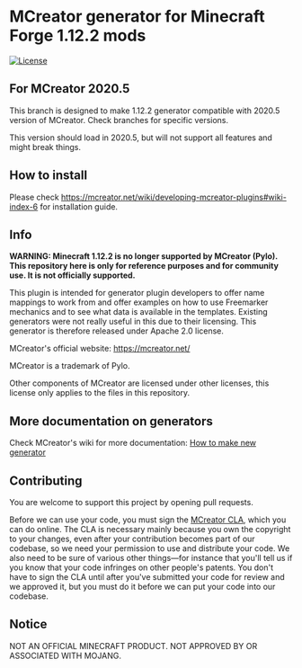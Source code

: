 # MCreator generator for Minecraft Forge 1.12.2 mods
[![License](https://img.shields.io/badge/License-Apache%202.0-blue.svg)](https://github.com/MCreator/Generator-Forge-1.12.2/blob/master/LICENSE)

## For MCreator 2020.5

This branch is designed to make 1.12.2 generator compatible with 2020.5 version of MCreator. Check branches for specific versions.

This version should load in 2020.5, but will not support all features and might break things.

## How to install

Please check https://mcreator.net/wiki/developing-mcreator-plugins#wiki-index-6 for installation guide.

## Info

**WARNING: Minecraft 1.12.2 is no longer supported by MCreator (Pylo). This repository here is only for reference purposes
and for community use. It is not officially supported.**

This plugin is intended for generator plugin developers to offer name mappings to work from and offer
examples on how to use Freemarker mechanics and to see what data is available in the templates. Existing
generators were not really useful in this due to their licensing. This generator is therefore released under
Apache 2.0 license.

MCreator's official website: https://mcreator.net/

MCreator is a trademark of Pylo. 

Other components of MCreator are licensed under other licenses, this license only applies to the files in this repository.

## More documentation on generators

Check MCreator's wiki for more documentation: [How to make new generator](https://mcreator.net/wiki/create-new-mcreator-generators)

## Contributing

You are welcome to support this project by opening pull requests.

Before we can use your code, you must sign the [MCreator CLA](https://cla-assistant.io/MCreator/Generator-Forge-1.12.2), which you can do online. The CLA is necessary mainly because you own the copyright to your changes, even after your contribution becomes part of our codebase, so we need your permission to use and distribute your code. We also need to be sure of various other things—for instance that you'll tell us if you know that your code infringes on other people's patents. You don't have to sign the CLA until after you've submitted your code for review and we approved it, but you must do it before we can put your code into our codebase.

## Notice

NOT AN OFFICIAL MINECRAFT PRODUCT. NOT APPROVED BY OR ASSOCIATED WITH MOJANG.
